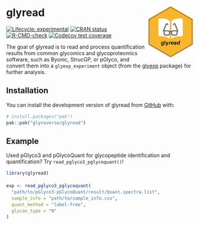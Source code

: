 
<!-- README.md is generated from README.Rmd. Please edit that file -->

# glyread <a href="https://glycoverse.github.io/glyread/"><img src="man/figures/logo.png" align="right" height="138" /></a>

<!-- badges: start -->

[![Lifecycle:
experimental](https://img.shields.io/badge/lifecycle-experimental-orange.svg)](https://lifecycle.r-lib.org/articles/stages.html#experimental)
[![CRAN
status](https://www.r-pkg.org/badges/version/glyread)](https://CRAN.R-project.org/package=glyread)
[![R-CMD-check](https://github.com/glycoverse/glyread/actions/workflows/R-CMD-check.yaml/badge.svg)](https://github.com/glycoverse/glyread/actions/workflows/R-CMD-check.yaml)
[![Codecov test
coverage](https://codecov.io/gh/glycoverse/glyread/graph/badge.svg)](https://app.codecov.io/gh/glycoverse/glyread)
<!-- badges: end -->

The goal of glyread is to read and process quantification results from
common glycomics and glycoproteomics software, such as Byonic, StrucGP,
or pGlyco, and convert them into a `glyexp_experiment` object (from the
[glyexp](https://github.com/glycoverse/glyexp) package) for further
analysis.

## Installation

You can install the development version of glyread from
[GitHub](https://github.com/) with:

``` r
# install.packages("pak")
pak::pak("glycoverse/glyread")
```

## Example

Used pGlyco3 and pGlycoQuant for glycopeptide identification and
quantification? Try `read_pglyco3_pglycoquant()`!

``` r
library(glyread)

exp <- read_pglyco3_pglycoquant(
  "path/to/pGlyco3-pGlycoQuant/result/Quant.spectra.list",
  sample_info = "path/to/sample_info.csv",
  quant_method = "label-free",
  glycan_type = "N"
)
```
